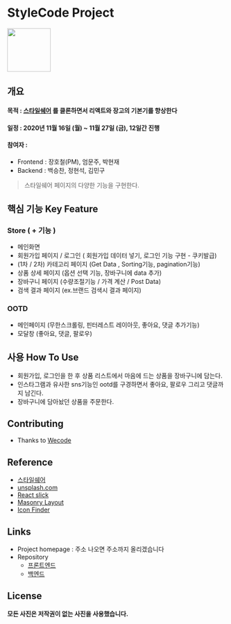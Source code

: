 # StyleCode Project

<img src="https://i.ibb.co/h2xWRXL/2020-11-16-6-27-04.png" height="100"/>

## 개요

#### 목적 : [스타일쉐어](https://www.styleshare.kr/) 를 클론하면서 리액트와 장고의 기본기를 향상한다

#### 일정 : 2020년 11월 16일 (월) ~ 11월 27일 (금), 12일간 진행

#### 참여자 :

- Frontend : 장호철(PM), 엄문주, 박현재
- Backend : 백승찬, 정현석, 김민구

> 스타일쉐어 페이지의 다양한 기능을 구현한다.

## 핵심 기능 Key Feature

### Store ( + 기능 )
- 메인화면 
- 회원가입 페이지 / 로그인 ( 회원가입 데이터 넣기, 로그인 기능 구현 - 쿠키발급)
- (1차 / 2차) 카테고리 페이지 (Get Data , Sorting기능, pagination기능) 
- 상품 상세 페이지 (옵션 선택 기능, 장바구니에 data 추가)
- 장바구니 페이지 (수량조절기능 / 가격 계산 / Post Data)
- 검색 결과 페이지 (ex.브랜드 검색시 결과 페이지)

### OOTD
- 메인페이지 (무한스크롤링, 핀터레스트 레이아웃, 좋아요, 댓글 추가기능)
- 모달창 (좋아요, 댓글, 팔로우)

## 사용 How To Use

- 회원가입, 로그인을 한 후 상품 리스트에서 마음에 드는 상품을 장바구니에 담는다.
- 인스타그램과 유사한 sns기능인 ootd를 구경하면서 좋아요, 팔로우 그리고 댓글까지 남긴다.
- 장바구니에 담아놨던 상품을 주문한다.

## Contributing

- Thanks to [Wecode](https://wecode.co.kr/)

## Reference

- [스타일쉐어](https://www.styleshare.kr/)
- [unsplash.com](https://unsplash.com/)
- [React slick](https://react-slick.neostack.com/)
- [Masonry Layout](https://masonry.desandro.com/layout.html)
- [Icon Finder](https://www.iconfinder.com/)


## Links

- Project homepage : 주소 나오면 주소까지 올리겠습니다
- Repository
  - [프론트엔드](https://github.com/wecode-bootcamp-korea/14-1st-StyleCode-frontend/)
  - [백엔드](https://github.com/wecode-bootcamp-korea/14-1st-StyleCode-backend)

## License

**모든 사진은 저작권이 없는 사진을 사용했습니다.**
